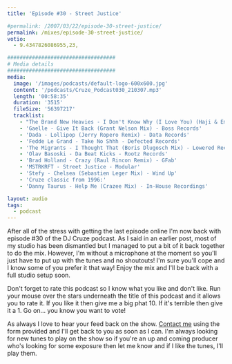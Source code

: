 ```yaml
---
title: 'Episode #30 - Street Justice'

#permalink: /2007/03/22/episode-30-street-justice/
permalink: /mixes/episode-30-street-justice/
votio:
  - 9.4347826086955,23,

###################################
# Media details
###################################
media:
  image: '/images/podcasts/default-logo-600x600.jpg'
  content: '/podcasts/Cruze_Podcast030_210307.mp3'
  length: '00:58:35'
  duration: '3515'
  fileSize: '56397217'
  tracklist:
    - "The Brand New Heavies - I Don't Know Why (I Love You) (Haji & Emanuel Remix) - TBNH"
    - 'Gaelle - Give It Back (Grant Nelson Mix) - Boss Records'
    - 'Dada - Lollipop (Jerry Ropero Remix) - Data Records'
    - 'Fedde Le Grand - Take No Shhh - Defected Records'
    - 'The Migrants - I Thought That (Boris Dlugosch Mix) - Lowered Recordings'
    - 'Olav Basoski - Da Beat Kicks - Rootz Records'
    - 'Brad Holland - Crazy (Raul Rincon Remix) - GFab'
    - 'MSTRKRFT - Street Justice - Modular'
    - 'Stefy - Chelsea (Sebastien Leger Mix) - Wind Up'
    - 'Cruze classic from 1996:'
    - 'Danny Taurus - Help Me (Crazee Mix) - In-House Recordings'

layout: audio
tags:
  - podcast
---
```


After all of the stress with getting the last episode online I'm now back with episode #30 of the DJ Cruze podcast. As I said in an earlier post, most of my studio has been dismantled but I managed to put a bit of it back together to do the mix. However, I'm without a microphone at the moment so you'll just have to put up with the tunes and no shoutouts! I'm sure you'll cope and I know some of you prefer it that way! Enjoy the mix and I'll be back with a full studio setup soon.

Don't forget to rate this podcast so I know what you like and don't like. Run your mouse over the stars underneath the title of this podcast and it allows you to rate it. If you like it then give me a big phat 10. If it's terrible then give it a 1. Go on&#8230; you know you want to vote!

As always I love to hear your feed back on the show. [Contact me][1] using the form provided and I'll get back to you as soon as I can. I'm always looking for new tunes to play on the show so if you're an up and coming producer who's looking for some exposure then let me know and if I like the tunes, I'll play them.

[1]: /contact

